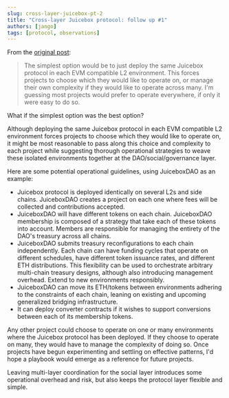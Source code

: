 ```yaml
---
slug: cross-layer-juicebox-pt-2
title: "Cross-layer Juicebox protocol: follow up #1"
authors: [jango]
tags: [protocol, observations]
---
```


From the [original post](../multi-layer-juicebox/):

> The simplest option would be to just deploy the same Juicebox protocol in each EVM compatible L2 environment. This forces projects to choose which they would like to operate on, or manage their own complexity if they would like to operate across many. I'm guessing most projects would prefer to operate everywhere, if only it were easy to do so.

What if the simplest option was the best option?

Although deploying the same Juicebox protocol in each EVM compatible L2 environment forces projects to choose which they would like to operate on, it might be most reasonable to pass along this choice and complexity to each project while suggesting thorough operational strategies to weave these isolated environments together at the DAO/social/governance layer.

Here are some potential operational guidelines, using JuiceboxDAO as an example:

- Juicebox protocol is deployed identically on several L2s and side chains. JuiceboxDAO creates a project on each one where fees will be collected and contributions accepted.
- JuiceboxDAO will have different tokens on each chain. JuiceboxDAO membership is composed of a strategy that take each of these tokens into account. Members are responsible for managing the entirety of the DAO's treasury across all chains.
- JuiceboxDAO submits treasury reconfigurations to each chain independently. Each chain can have funding cycles that operate on different schedules, have different token issuance rates, and different ETH distributions. This flexibility can be used to orchestrate arbitrary multi-chain treasury designs, although also introducing management overhead. Extend to new environments responsibly.
- JuiceboxDAO can move its ETH/tokens between environments adhering to the constraints of each chain, leaning on existing and upcoming generalized bridging infrastructure.
- It can deploy converter contracts if it wishes to support conversions between each of its membership tokens.

Any other project could choose to operate on one or many environments where the Juicebox protocol has been deployed. If they choose to operate on many, they would have to manage the complexity of doing so. Once projects have begun experimenting and settling on effective patterns, I'd hope a playbook would emerge as a reference for future projects.

Leaving multi-layer coordination for the social layer introduces some operational overhead and risk, but also keeps the protocol layer flexible and simple.
